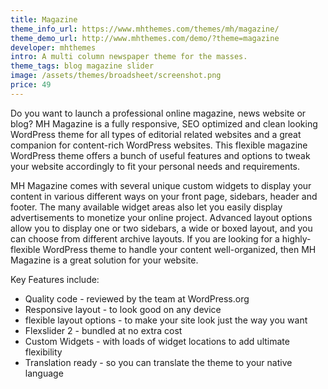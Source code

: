 ```yaml
---
title: Magazine
theme_info_url: https://www.mhthemes.com/themes/mh/magazine/
theme_demo_url: http://www.mhthemes.com/demo/?theme=magazine
developer: mhthemes
intro: A multi column newspaper theme for the masses.
theme_tags: blog magazine slider
image: /assets/themes/broadsheet/screenshot.png
price: 49
---
```

Do you want to launch a professional online magazine, news website or blog? MH Magazine is a fully responsive, SEO optimized and clean looking WordPress theme for all types of editorial related websites and a great companion for content-rich WordPress websites. This flexible magazine WordPress theme offers a bunch of useful features and options to tweak your website accordingly to fit your personal needs and requirements.

MH Magazine comes with several unique custom widgets to display your content in various different ways on your front page, sidebars, header and footer. The many available widget areas also let you easily display advertisements to monetize your online project. Advanced layout options allow you to display one or two sidebars, a wide or boxed layout, and you can choose from different archive layouts. If you are looking for a highly-flexible WordPress theme to handle your content well-organized, then MH Magazine is a great solution for your website.

Key Features include:

* Quality code - reviewed by the team at WordPress.org
* Responsive layout - to look good on any device
* flexible layout options - to make your site look just the way you want
* Flexslider 2 - bundled at no extra cost
* Custom Widgets - with loads of widget locations to add ultimate flexibility
* Translation ready - so you can translate the theme to your native language

